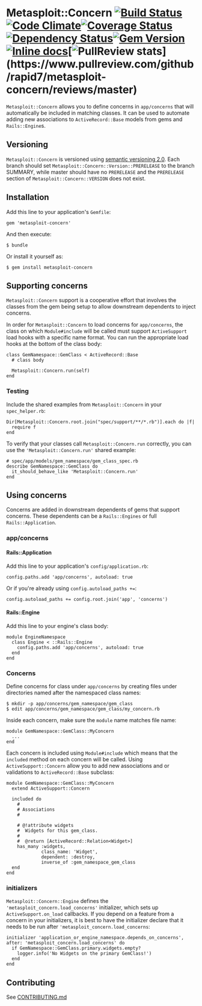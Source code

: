 # Metasploit::Concern [![Build Status](https://travis-ci.org/rapid7/metasploit-concern.png)](https://travis-ci.org/rapid7/metasploit-concern)[![Code Climate](https://codeclimate.com/github/rapid7/metasploit-concern.png)](https://codeclimate.com/github/rapid7/metasploit-concern)[![Coverage Status](https://coveralls.io/repos/rapid7/metasploit-concern/badge.png)](https://coveralls.io/r/rapid7/metasploit-concern)[![Dependency Status](https://gemnasium.com/rapid7/metasploit-concern.png)](https://gemnasium.com/rapid7/metasploit-concern)[![Gem Version](https://badge.fury.io/rb/metasploit-concern.png)](http://badge.fury.io/rb/metasploit-concern)[![Inline docs](http://inch-ci.org/github/rapid7/metasploit-concern.svg?branch=master)](http://inch-ci.org/github/rapid7/metasploit-concern)[![PullReview stats](https://www.pullreview.com/github/rapid7/metasploit-concern/badges/master.svg?)](https://www.pullreview.com/github/rapid7/metasploit-concern/reviews/master)

`Metasploit::Concern` allows you to define concerns in `app/concerns` that will automatically be included in matching classes.  It can be used to automate adding new associations to `ActiveRecord::Base` models from gems and `Rails::Engine`s.

## Versioning

`Metasploit::Concern` is versioned using [semantic versioning 2.0](http://semver.org/spec/v2.0.0.html).  Each branch should set `Metasploit::Concern::Version::PRERELEASE` to the branch SUMMARY, while master should have no `PRERELEASE` and the `PRERELEASE` section of `Metasploit::Concern::VERSION` does not exist.

## Installation

Add this line to your application's `Gemfile`:

    gem 'metasploit-concern'

And then execute:

    $ bundle

Or install it yourself as:

    $ gem install metasploit-concern

## Supporting concerns

`Metasploit::Concern` support is a cooperative effort that involves the classes from the gem being setup to allow downstream dependents to inject concerns.

In order for `Metasploit::Concern` to load concerns for `app/concerns`, the class on which `Module#include` will be called must support `ActiveSupport` load hooks with a specific name format.  You can run the appropriate load hooks at the bottom of the class body:

    class GemNamespace::GemClass < ActiveRecord::Base
      # class body

      Metasploit::Concern.run(self)
    end

### Testing

Include the shared examples from `Metasploit::Concern` in your `spec_helper.rb`:


    Dir[Metasploit::Concern.root.join("spec/support/**/*.rb")].each do |f|
      require f
    end


To verify that your classes call `Metasploit::Concern.run` correctly, you can use the `'Metasploit::Concern.run'` shared example:

    # spec/app/models/gem_namespace/gem_class_spec.rb
    describe GemNamespace::GemClass do
      it_should_behave_like 'Metasploit::Concern.run'
    end

## Using concerns

Concerns are added in downstream dependents of gems that support concerns.  These dependents can be a `Rails::Engines` or full `Rails::Application`.

### app/concerns

#### Rails::Application

Add this line to your application's `config/application.rb`:

    config.paths.add 'app/concerns', autoload: true

Or if you're already using `config.autoload_paths +=`:

    config.autoload_paths += config.root.join('app', 'concerns')

#### Rails::Engine

Add this line to your engine's class body:

    module EngineNamespace
      class Engine < ::Rails::Engine
        config.paths.add 'app/concerns', autoload: true
      end
    end

### Concerns

Define concerns for class under `app/concerns` by creating files under directories named after the namespaced class names:

    $ mkdir -p app/concerns/gem_namespace/gem_class
    $ edit app/concerns/gem_namespace/gem_class/my_concern.rb

Inside each concern, make sure the `module` name matches file name:

    module GemNamespace::GemClass::MyConcern
      ...
    end

Each concern is included using `Module#include` which means that the `included` method on each concern will be called.  Using `ActiveSupport::Concern` allow you to add new associations and or validations to `ActiveRecord::Base` subclass:

    module GemNamespace::GemClass::MyConcern
      extend ActiveSupport::Concern

      included do
        #
        # Associations
        #

        # @!attribute widgets
        #  Widgets for this gem_class.
        #
        #  @return [ActiveRecord::Relation<Widget>]
        has_many :widgets,
                 class_name: 'Widget',
                 dependent: :destroy,
                 inverse_of :gem_namespace_gem_class
      end
    end
    
### initializers

`Metasploit::Concern::Engine` defines the `'metasploit_concern.load_concerns'` initializer, which sets up `ActiveSupport.on_load` callbacks.  If you depend on a feature from a concern in your initializers, it is best to have the initializer declare that it needs to be run after `'metasploit_concern.load_concerns`:

    initializer 'application_or_engine_namespace.depends_on_concerns', after: 'metasploit_concern.load_concerns' do
      if GemNamespace::GemClass.primary.widgets.empty?
        logger.info('No Widgets on the primary GemClass!')
      end
    end

## Contributing

See [CONTRIBUTING.md](CONTRIBUTING.md)
